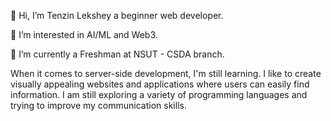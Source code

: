 👋 Hi, I’m Tenzin Lekshey a beginner web developer.

👀 I’m interested in AI/ML and Web3.

🌱 I’m currently a Freshman at NSUT - CSDA branch.

When it comes to server-side development, I'm still learning.
I like to create visually appealing websites and applications where users can easily find information. I am still exploring a variety of programming languages and trying to improve my communication skills.
<!---
Tenlekshe/Tenlekshe is a ✨ special ✨ repository because its `README.md` (this file) appears on your GitHub profile.
You can click the Preview link to take a look at your changes.
--->
